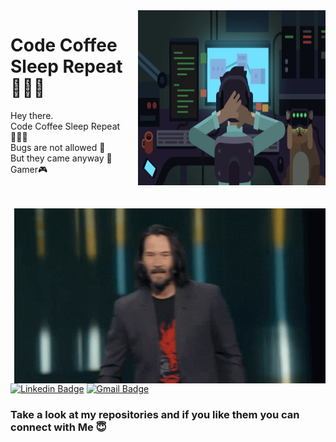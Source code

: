  <img src="./987256.png"  align="right" height=280 width=300/>
<h1>
Code Coffee Sleep Repeat 👨🏼‍💻<br />
</h1>
Hey there.<br />
Code Coffee Sleep Repeat 👨🏼‍💻<br />
Bugs are not allowed 🚫<br />
But they came anyway 🐞<br />
Gamer🎮<br />

<br /><br />
<img src="./giphy.gif" align="right"/>
[![Linkedin Badge](https://img.shields.io/badge/linkedin-%230077B5.svg?&style=for-the-badge&logo=linkedin&logoColor=white)](https://www.linkedin.com/in/shivansh-saxena-028228192/)   [![Gmail Badge](https://img.shields.io/badge/gmail-D14836?&style=for-the-badge&logo=gmail&logoColor=white)](mailto:shivanshkumar166@gmail.com@gmail.com) 
 <h3>Take a look at my repositories and if you like them you can connect with Me 😇</h3>


